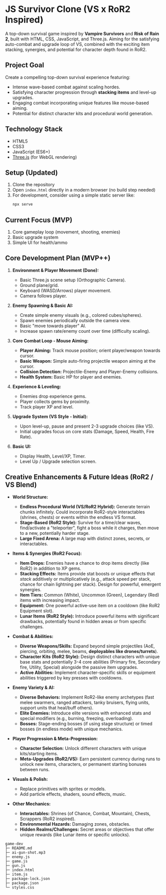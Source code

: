 # JS Survivor Clone (VS x RoR2 Inspired)

A top-down survival game inspired by **Vampire Survivors** and **Risk of Rain 2**, built with HTML, CSS, JavaScript, and Three.js. Aiming for the satisfying auto-combat and upgrade loop of VS, combined with the exciting item stacking, synergies, and potential for character depth found in RoR2.

## Project Goal

Create a compelling top-down survival experience featuring:

- Intense wave-based combat against scaling hordes.
- Satisfying character progression through **stacking items** and level-up upgrades.
- Engaging combat incorporating unique features like mouse-based aiming.
- Potential for distinct character kits and procedural world generation.

## Technology Stack

- HTML5
- CSS3
- JavaScript (ES6+)
- [Three.js](https://threejs.org/) (for WebGL rendering)

## Setup (Updated)

1. Clone the repository
2. Open `index.html` directly in a modern browser (no build step needed)
3. For development, consider using a simple static server like:
   ```bash
   npx serve
   ```

## Current Focus (MVP)

1. Core gameplay loop (movement, shooting, enemies)
2. Basic upgrade system
3. Simple UI for health/ammo

## Core Development Plan (MVP++)

1.  **Environment & Player Movement (Done):**

    - Basic Three.js scene setup (Orthographic Camera).
    - Ground plane/grid.
    - Keyboard (WASD/Arrows) player movement.
    - Camera follows player.

2.  **Enemy Spawning & Basic AI:**

    - Create simple enemy visuals (e.g., colored cubes/spheres).
    - Spawn enemies periodically outside the camera view.
    - Basic "move towards player" AI.
    - Increase spawn rate/enemy count over time (difficulty scaling).

3.  **Core Combat Loop - Mouse Aiming:**

    - **Player Aiming:** Track mouse position; orient player/weapon towards cursor.
    - **Basic Weapon:** Simple auto-firing projectile weapon aiming at the cursor.
    - **Collision Detection:** Projectile-Enemy and Player-Enemy collisions.
    - **Health System:** Basic HP for player and enemies.

4.  **Experience & Leveling:**

    - Enemies drop experience gems.
    - Player collects gems by proximity.
    - Track player XP and level.

5.  **Upgrade System (VS Style - Initial):**

    - Upon level-up, pause and present 2-3 upgrade choices (like VS).
    - Initial upgrades focus on core stats (Damage, Speed, Health, Fire Rate).

6.  **Basic UI:**
    - Display Health, Level/XP, Timer.
    - Level Up / Upgrade selection screen.

## Creative Enhancements & Future Ideas (RoR2 / VS Blend)

- **World Structure:**

  - **Endless Procedural World (VS/RoR2 Hybrid):** Generate terrain chunks infinitely. Could incorporate RoR2-style interactables (shrines, chests) or events within the endless VS format.
  - **Stage-Based (RoR2 Style):** Survive for a time/clear waves, find/activate a "teleporter", fight a boss while it charges, then move to a new, potentially harder stage.
  - **Large Fixed Arena:** A large map with distinct zones, secrets, or interactables.

- **Items & Synergies (RoR2 Focus):**

  - **Item Drops:** Enemies have a chance to drop items directly (like RoR2) in addition to XP gems.
  - **Stacking Effects:** Items provide stat boosts or unique effects that _stack_ additively or multiplicatively (e.g., attack speed per stack, chance for chain lightning per stack). Design for powerful, emergent synergies.
  - **Item Tiers:** Common (White), Uncommon (Green), Legendary (Red) items with increasing impact.
  - **Equipment:** One powerful active-use item on a cooldown (like RoR2 Equipment slot).
  - **Lunar Items (RoR2 Style):** Introduce powerful items with significant drawbacks, potentially found in hidden areas or from specific challenges.

- **Combat & Abilities:**

  - **Diverse Weapons/Skills:** Expand beyond simple projectiles (AoE, piercing, orbiting, melee, beams, **deployables like drones/turrets**).
  - **Character Kits (RoR2 Style):** Design distinct characters with unique base stats and potentially 3-4 core abilities (Primary fire, Secondary fire, Utility, Special) alongside the passive item upgrades.
  - **Active Abilities:** Implement character-specific skills or equipment abilities triggered by key presses with cooldowns.

- **Enemy Variety & AI:**

  - **Diverse Behaviors:** Implement RoR2-like enemy archetypes (fast melee swarmers, ranged attackers, tanky bruisers, flying units, support units that heal/buff others).
  - **Elite Enemies:** Introduce elite versions with enhanced stats and special modifiers (e.g., burning, freezing, overloading).
  - **Bosses:** Stage-ending bosses (if using stage structure) or timed bosses (in endless mode) with unique mechanics.

- **Player Progression & Meta-Progression:**

  - **Character Selection:** Unlock different characters with unique kits/starting items.
  - **Meta-Upgrades (RoR2/VS):** Earn persistent currency during runs to unlock new items, characters, or permanent starting bonuses between runs.

- **Visuals & Polish:**

  - Replace primitives with sprites or models.
  - Add particle effects, shaders, sound effects, music.

- **Other Mechanics:**
  - **Interactables:** Shrines (of Chance, Combat, Mountain), Chests, Scrappers (RoR2 inspired).
  - **Environmental Hazards:** Damaging zones, obstacles.
  - **Hidden Realms/Challenges:** Secret areas or objectives that offer unique rewards (like Lunar items or specific unlocks).

```
game-dev
├─ README.md
├─ ai-gun-shot.mp3
├─ enemy.js
├─ game.js
├─ gun.js
├─ index.html
├─ item.js
├─ package-lock.json
├─ package.json
└─ styles.css

```
